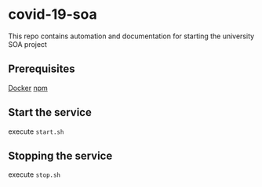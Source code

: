 # covid-19-soa
This repo contains automation and documentation for starting the university SOA project

## Prerequisites
[Docker](https://www.docker.com/)
[npm](https://www.npmjs.com/get-npm)

## Start the service
execute `start.sh`

## Stopping the service
execute `stop.sh`
